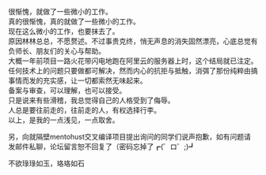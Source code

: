 很惭愧，就做了一些微小的工作。  
真的很惭愧，真的就做了一些微小的工作。  
现在这么微小的工作，也要抹去了。  
原因林林总总，不愿赘述。不过事贵克终，悄无声息的消失固然漂亮，心底总觉有负师长、朋友们的关心与帮助。  
大概一年前项目一路火花带闪电地跑在阿里云的服务器上时，这个结局就已注定。  
任何技术上的问题只要做都可解决，然而内心的抗拒与抵触，消弭了那份纯粹由搞事情而发的充实感，让一切都索然无味起来。  
备案与审查，可以理解，也可以接受。  
只是说来有些滑稽，我总觉得自己的人格受到了侮辱。  
人总是要往前走的，往前走的人，有权选择行李。  
以上，是我的一点浅见，一点取舍。  

另，向就隔壁mentohust交叉编译项目提出询问的同学们说声抱歉，如有问题请发邮件私聊，论坛留言恕不回复了（密码忘掉了┏(゜ロ゜;)┛

不欲琭琭如玉，珞珞如石